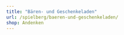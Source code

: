 ```yaml
---
title: "Bären- und Geschenkeladen"
url: /spielberg/baeren-und-geschenkeladen/
shop: Andenken
---
```

